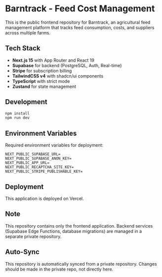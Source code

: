 # Barntrack - Feed Cost Management

This is the public frontend repository for Barntrack, an agricultural feed management platform that tracks feed consumption, costs, and suppliers across multiple farms.

## Tech Stack

- **Next.js 15** with App Router and React 19
- **Supabase** for backend (PostgreSQL, Auth, Real-time)
- **Stripe** for subscription billing
- **TailwindCSS v4** with shadcn/ui components
- **TypeScript** with strict mode
- **Zustand** for state management

## Development

```bash
npm install
npm run dev
```

## Environment Variables

Required environment variables for deployment:

```
NEXT_PUBLIC_SUPABASE_URL=
NEXT_PUBLIC_SUPABASE_ANON_KEY=
NEXT_PUBLIC_APP_URL=
NEXT_PUBLIC_RECAPTCHA_SITE_KEY=
NEXT_PUBLIC_STRIPE_PUBLISHABLE_KEY=
```

## Deployment

This application is deployed on Vercel.

## Note

This repository contains only the frontend application. Backend services (Supabase Edge Functions, database migrations) are managed in a separate private repository.

## Auto-Sync

This repository is automatically synced from a private repository. Changes should be made in the private repo, not directly here.
